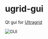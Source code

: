 # ugrid-gui

Qt gui for [Ultragrid](https://github.com/CESNET/UltraGrid)

![GUI](https://i.imgur.com/hNlzPy4.png)
